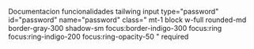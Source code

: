 

Documentacion funcionalidades tailwing
input 
    type="password"                         <!-- Tipo de campo de entrada: contraseña -->
    id="password"                           <!-- Identificador único del campo -->
    name="password"                         <!-- Nombre del campo (se enviará en el formulario) -->
    class="                                  <!-- Lista de clases de Tailwind CSS -->
        mt-1                                 <!-- Margen superior (1 unidad de espacio) -->
        block                                <!-- Convertir en elemento de bloque (ocupar todo el ancho disponibl-->
        w-full                               <!-- Ancho completo (100% del contenedor padre) -->
        rounded-md                           <!-- Bordes redondeados con tamaño medio -->
        border-gray-300                      <!-- Color del borde: gris (#e2e8f0) -->
        shadow-sm                            <!-- Sombra pequeña para dar profundidad -->
        focus:border-indigo-300              <!-- Estilo del borde al recibir foco: color índigo (#667eea) -->
        focus:ring                           <!-- Estilo de anillo al recibir foco -->
        focus:ring-indigo-200                <!-- Color del anillo al recibir foco (#d2e4fc) -->
        focus:ring-opacity-50                <!-- Opacidad del anillo al recibir foco (50%) -->
    " 
    required                                <!-- Campo requerido (no se puede enviar el formulario vacío) -->

